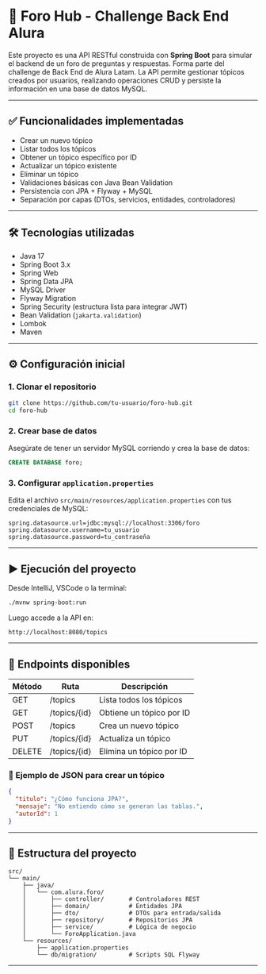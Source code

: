 # 🧵 Foro Hub - Challenge Back End Alura

Este proyecto es una API RESTful construida con **Spring Boot** para simular el backend de un foro de preguntas y respuestas. Forma parte del challenge de Back End de Alura Latam. La API permite gestionar tópicos creados por usuarios, realizando operaciones CRUD y persiste la información en una base de datos MySQL.

---

## ✅ Funcionalidades implementadas

- Crear un nuevo tópico
- Listar todos los tópicos
- Obtener un tópico específico por ID
- Actualizar un tópico existente
- Eliminar un tópico
- Validaciones básicas con Java Bean Validation
- Persistencia con JPA + Flyway + MySQL
- Separación por capas (DTOs, servicios, entidades, controladores)

---

## 🛠️ Tecnologías utilizadas

- Java 17
- Spring Boot 3.x
- Spring Web
- Spring Data JPA
- MySQL Driver
- Flyway Migration
- Spring Security (estructura lista para integrar JWT)
- Bean Validation (`jakarta.validation`)
- Lombok
- Maven

---

## ⚙️ Configuración inicial

### 1. Clonar el repositorio

```bash
git clone https://github.com/tu-usuario/foro-hub.git
cd foro-hub
```

### 2. Crear base de datos

Asegúrate de tener un servidor MySQL corriendo y crea la base de datos:

```sql
CREATE DATABASE foro;
```

### 3. Configurar `application.properties`

Edita el archivo `src/main/resources/application.properties` con tus credenciales de MySQL:

```properties
spring.datasource.url=jdbc:mysql://localhost:3306/foro
spring.datasource.username=tu_usuario
spring.datasource.password=tu_contraseña
```

---

## ▶️ Ejecución del proyecto

Desde IntelliJ, VSCode o la terminal:

```bash
./mvnw spring-boot:run
```

Luego accede a la API en:

```
http://localhost:8080/topics
```

---

## 🧪 Endpoints disponibles

| Método | Ruta               | Descripción                |
|--------|--------------------|----------------------------|
| GET    | /topics            | Lista todos los tópicos    |
| GET    | /topics/{id}       | Obtiene un tópico por ID   |
| POST   | /topics            | Crea un nuevo tópico       |
| PUT    | /topics/{id}       | Actualiza un tópico        |
| DELETE | /topics/{id}       | Elimina un tópico por ID   |

### 📝 Ejemplo de JSON para crear un tópico

```json
{
  "titulo": "¿Cómo funciona JPA?",
  "mensaje": "No entiendo cómo se generan las tablas.",
  "autorId": 1
}
```

---

## 📁 Estructura del proyecto

```
src/
└── main/
    ├── java/
    │   └── com.alura.foro/
    │       ├── controller/       # Controladores REST
    │       ├── domain/           # Entidades JPA
    │       ├── dto/              # DTOs para entrada/salida
    │       ├── repository/       # Repositorios JPA
    │       ├── service/          # Lógica de negocio
    │       └── ForoApplication.java
    └── resources/
        ├── application.properties
        └── db/migration/         # Scripts SQL Flyway
```

---
